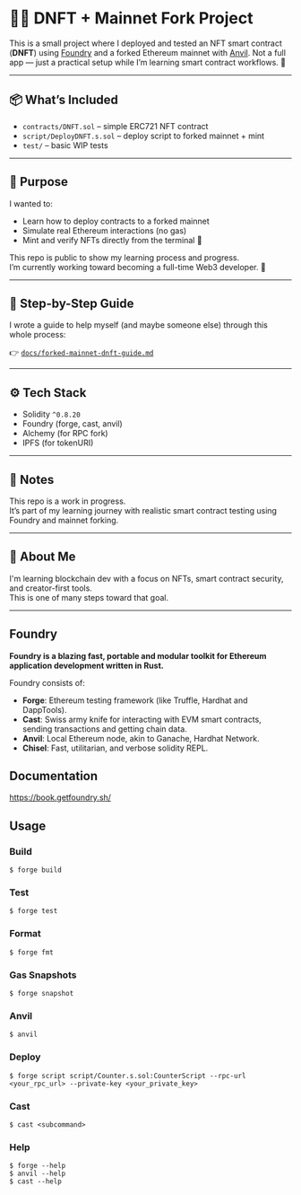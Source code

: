 # 🐱‍👤 DNFT + Mainnet Fork Project

This is a small project where I deployed and tested an NFT smart contract (**DNFT**) using [Foundry](https://book.getfoundry.sh/) and a forked Ethereum mainnet with [Anvil](https://book.getfoundry.sh/anvil/). Not a full app — just a practical setup while I’m learning smart contract workflows. 💫

---

## 📦 What’s Included

- `contracts/DNFT.sol` – simple ERC721 NFT contract
- `script/DeployDNFT.s.sol` – deploy script to forked mainnet + mint
- `test/` – basic WIP tests

---

## 🎯 Purpose

I wanted to:

- Learn how to deploy contracts to a forked mainnet
- Simulate real Ethereum interactions (no gas)
- Mint and verify NFTs directly from the terminal 🧪

This repo is public to show my learning process and progress.  
I’m currently working toward becoming a full-time Web3 developer. 🚀

---

## 📝 Step-by-Step Guide

I wrote a guide to help myself (and maybe someone else) through this whole process:

👉 [`docs/forked-mainnet-dnft-guide.md`](docs/forked-mainnet-dnft-guide.md)

---

## ⚙️ Tech Stack

- Solidity `^0.8.20`
- Foundry (forge, cast, anvil)
- Alchemy (for RPC fork)
- IPFS (for tokenURI)

---

## 🧠 Notes

This repo is a work in progress.  
It’s part of my learning journey with realistic smart contract testing using Foundry and mainnet forking.

---

## 💙 About Me

I'm learning blockchain dev with a focus on NFTs, smart contract security, and creator-first tools.  
This is one of many steps toward that goal.

---

## Foundry

**Foundry is a blazing fast, portable and modular toolkit for Ethereum application development written in Rust.**

Foundry consists of:

- **Forge**: Ethereum testing framework (like Truffle, Hardhat and DappTools).
- **Cast**: Swiss army knife for interacting with EVM smart contracts, sending transactions and getting chain data.
- **Anvil**: Local Ethereum node, akin to Ganache, Hardhat Network.
- **Chisel**: Fast, utilitarian, and verbose solidity REPL.

## Documentation

https://book.getfoundry.sh/

## Usage

### Build

```shell
$ forge build
```

### Test

```shell
$ forge test
```

### Format

```shell
$ forge fmt
```

### Gas Snapshots

```shell
$ forge snapshot
```

### Anvil

```shell
$ anvil
```

### Deploy

```shell
$ forge script script/Counter.s.sol:CounterScript --rpc-url <your_rpc_url> --private-key <your_private_key>
```

### Cast

```shell
$ cast <subcommand>
```

### Help

```shell
$ forge --help
$ anvil --help
$ cast --help
```
